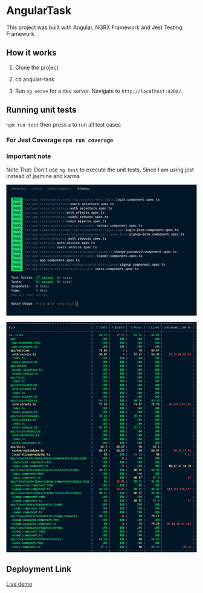 # AngularTask

This project was built with Angular, NGRX Framework and Jest Testing Framework

## How it works

1. Clone the project

2. cd angular-task

3. Run `ng serve` for a dev server. Navigate to `http://localhost:4200/`.

## Running unit tests

`npm run test` then press `a` to run all test cases

### For Jest Coverage `npm run coverage`

### Important note

Note That: Don't use `ng test` to execute the unit tests, Since I am using jest instead of jasmine and karma

![all test cases](./jest-screen-shots/all-test-cases.png)

![jest coverage](./jest-screen-shots/jest-coverage.png)

## Deployment Link

[Live demo](https://)
